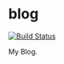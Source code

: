 # blog

[![Build Status](https://travis-ci.com/adevjoe/blog.svg?token=mFosYdnqs9PpVuqq7vgX&branch=master)](https://travis-ci.com/adevjoe/blog)

My Blog.
